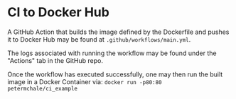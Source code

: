 
# CI to Docker Hub

A GitHub Action that builds the image defined by the Dockerfile 
and pushes it to Docker Hub 
may be found at `.github/workflows/main.yml`. 

The logs associated with running the workflow may be found under the "Actions" tab in the GitHub repo. 

Once the workflow has executed successfully, one may then run the built image in a Docker Container via: `docker run -p80:80 petermchale/ci_example`

